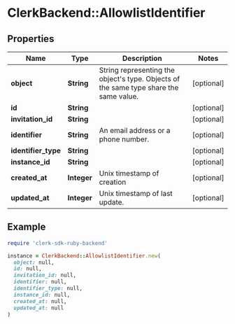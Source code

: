 # ClerkBackend::AllowlistIdentifier

## Properties

| Name | Type | Description | Notes |
| ---- | ---- | ----------- | ----- |
| **object** | **String** | String representing the object&#39;s type. Objects of the same type share the same value.  | [optional] |
| **id** | **String** |  | [optional] |
| **invitation_id** | **String** |  | [optional] |
| **identifier** | **String** | An email address or a phone number.  | [optional] |
| **identifier_type** | **String** |  | [optional] |
| **instance_id** | **String** |  | [optional] |
| **created_at** | **Integer** | Unix timestamp of creation  | [optional] |
| **updated_at** | **Integer** | Unix timestamp of last update.  | [optional] |

## Example

```ruby
require 'clerk-sdk-ruby-backend'

instance = ClerkBackend::AllowlistIdentifier.new(
  object: null,
  id: null,
  invitation_id: null,
  identifier: null,
  identifier_type: null,
  instance_id: null,
  created_at: null,
  updated_at: null
)
```

